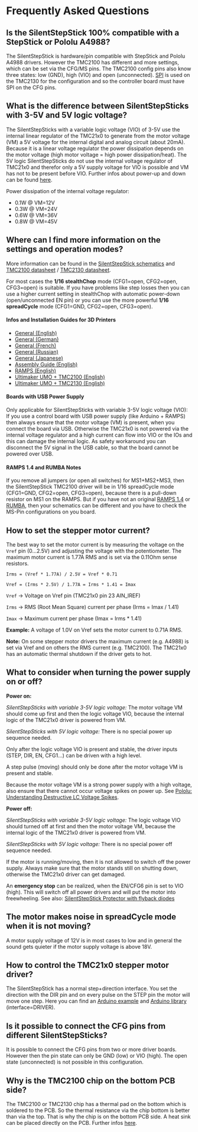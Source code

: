 # Frequently Asked Questions

## Is the SilentStepStick 100% compatible with a StepStick or Pololu A4988?
The SilentStepStick is hardware/pin compatible with StepStick and Pololu A4988 drivers.
However the TMC2100 has different and more settings, which can be set via the CFG/MS pins.
The TMC2100 config pins also know three states: low (GND), high (VIO) and open (unconnected).
[SPI](https://en.wikipedia.org/wiki/Serial_Peripheral_Interface_Bus) is used on the TMC2130 for the configuration and so the controller board must have SPI on the CFG pins.


## What is the difference between SilentStepSticks with 3-5V and 5V logic voltage?
The SilentStepSticks with a variable logic voltage (VIO) of 3-5V use the internal linear regulator of the TMC21x0 to generate from the motor voltage (VM) a 5V voltage for the internal digital and analog circuit (about 20mA).
Because it is a linear voltage regulator the power dissipation depends on the motor voltage (high motor voltage = high power dissipation/heat).
The 5V logic SilentStepSticks do not use the internal voltage regulator of TMC21x0 and therefor only a 5V supply voltage for VIO is possible and VM has not to be present before VIO.
Further infos about power-up and down can be found [here](https://github.com/watterott/SilentStepStick/blob/master/docu/FAQ.md#what-to-consider-when-turning-the-power-supply-on-or-off).

Power dissipation of the internal voltage regulator:
* 0.1W @ VM=12V
* 0.3W @ VM=24V
* 0.6W @ VM=36V
* 0.8W @ VM=45V


## Where can I find more information on the settings and operation modes?
More information can be found in the [SilentStepStick schematics](https://github.com/watterott/SilentStepStick/tree/master/hardware) and [TMC2100 datasheet](http://www.trinamic.com/products/integrated-circuits/details/tmc2100/) / [TMC2130 datasheet](http://www.trinamic.com/products/integrated-circuits/details/tmc2130/).

For most cases the **1/16 stealthChop** mode (CFG1=open, CFG2=open, CFG3=open) is suitable.
If you have problems like step losses then you can use a higher current setting in stealthChop with automatic power-down (open/unconnected EN pin)
or you can use the more powerful **1/16 spreadCycle** mode (CFG1=GND, CFG2=open, CFG3=open).

#### Infos and Installation Guides for 3D Printers
* [General (English)](http://reprap.org/wiki/TMC2100)
* [General (German)](http://reprap.org/wiki/TMC2100/de)
* [General (French)](http://reso-nance.org/wiki/materiel/silentstepstick/accueil)
* [General (Russian)](http://3deshnik.ru/blogs/akdzg/chto-zhe-delat-belami-tmc2100)
* [General (Japanese)](http://3dp0.com/silentstepstick)
* [Assembly Guide (English)](https://www.youtube.com/watch?v=L2xNXTQO8xc)
* [RAMPS (English)](http://www.instructables.com/id/Install-and-configure-SilentStepStick-in-RAMPS-TMC/)
* [Ultimaker UMO + TMC2100 (English)](https://ultimaker.com/en/community/11571-step-by-step-installation-of-silentstepstick-drivers-on-umo)
* [Ultimaker UMO + TMC2130 (English)](https://ultimaker.com/en/community/20090-step-by-step-installation-of-sss-tmc2130-on-umo)

#### Boards with USB Power Supply
Only applicable for SilentStepSticks with variable 3-5V logic voltage (VIO):
If you use a control board with USB power supply (like Arduino + RAMPS) then always ensure that the motor voltage (VM) is present, when you connect the board via USB.
Otherwise the TMC21x0 is not powered via the internal voltage regulator and a high current can flow into VIO or the IOs and this can damage the internal logic.
As safety workaround you can disconnect the 5V signal in the USB cable, so that the board cannot be powered over USB.

#### RAMPS 1.4 and RUMBA Notes
If you remove all jumpers (or open all switches) for MS1+MS2+MS3, then the SilentStepStick TMC2100 driver will be in 1/16 spreadCycle mode (CFG1=GND, CFG2=open, CFG3=open), because there is a pull-down resistor on MS1 on the RAMPS.
But if you have not an original [RAMPS 1.4](http://reprap.org/wiki/RAMPS_1.4) or [RUMBA](http://reprap.org/wiki/RUMBA), then your schematics can be different and you have to check the MS-Pin configurations on you board.


## How to set the stepper motor current?
The best way to set the motor current is by measuring the voltage on the ```Vref``` pin (0...2.5V) and
adjusting the voltage with the potentiometer.
The maximum motor current is 1.77A RMS and is set via the 0.11Ohm sense resistors.

```Irms = (Vref * 1.77A) / 2.5V = Vref * 0.71```

```Vref = (Irms * 2.5V) / 1.77A = Irms * 1.41 = Imax```

```Vref``` -> Voltage on Vref pin (TMC21x0 pin 23 AIN_IREF)

```Irms``` -> RMS (Root Mean Square) current per phase (Irms = Imax / 1.41)

```Imax``` -> Maximum current per phase (Imax = Irms * 1.41)

**Example:**
A voltage of 1.0V on Vref sets the motor current to 0.71A RMS.

**Note:**
On some stepper motor drivers the maximum current (e.g. A4988) is set via Vref and on others the RMS current (e.g. TMC2100).
The TMC21x0 has an automatic thermal shutdown if the driver gets to hot.


## What to consider when turning the power supply on or off?
**Power on:**

*SilentStepSticks with variable 3-5V logic voltage:*
The motor voltage VM should come up first and then the logic voltage VIO, because the internal logic of the TMC21x0 driver is powered from VM.

*SilentStepSticks with 5V logic voltage:*
There is no special power up sequence needed.

Only after the logic voltage VIO is present and stable, the driver inputs (STEP, DIR, EN, CFG1...) can be driven with a high level.

A step pulse (moving) should only be done after the motor voltage VM is present and stable.

Because the motor voltage VM is a strong power supply with a high voltage, also ensure that there cannot occur voltage spikes on power up.
See [Pololu: Understanding Destructive LC Voltage Spikes](https://www.pololu.com/docs/0J16/all).

**Power off:**

*SilentStepSticks with variable 3-5V logic voltage:*
The logic voltage VIO should turned off at first and then the motor voltage VM, because the internal logic of the TMC21x0 driver is powered from VM.

*SilentStepSticks with 5V logic voltage:*
There is no special power off sequence needed.

If the motor is running/moving, then it is not allowed to switch off the power supply. Always make sure that the motor stands still on shutting down, otherwise the TMC21x0 driver can get damaged.

An **emergency stop** can be realized, when the EN/CFG6 pin is set to VIO (high). This will switch off all power drivers and will put the motor into freewheeling.
See also: [SilentStepStick Protector with flyback diodes](https://github.com/watterott/SilentStepStick#shop)


## The motor makes noise in spreadCycle mode when it is not moving?
A motor supply voltage of 12V is in most cases to low and in general the sound gets quieter if the motor supply voltage is above 18V.


## How to control the TMC21x0 stepper motor driver?
The SilentStepStick has a normal step+direction interface.
You set the direction with the DIR pin and on every pulse on the STEP pin the motor will move one step.
Here you can find an [Arduino example](https://github.com/watterott/SilentStepStick/tree/master/software) and [Arduino library](http://www.airspayce.com/mikem/arduino/AccelStepper/) (interface=DRIVER).


## Is it possible to connect the CFG pins from different SilentStepSticks?
It is possible to connect the CFG pins from two or more driver boards.
However then the pin state can only be GND (low) or VIO (high). The open state (unconnected) is not possible in this configuration.


## Why is the TMC2100 chip on the bottom PCB side?
The TMC2100 or TMC2130 chip has a thermal pad on the bottom which is soldered to the PCB.
So the thermal resistance via the chip bottom is better than via the top.
That is why the chip is on the bottom PCB side.
A heat sink can be placed directly on the PCB.
Further infos [here](https://www.youtube.com/watch?time_continue=145&v=mYuZqx8xwTg).
